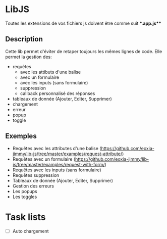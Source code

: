 # LibJS

Toutes les extensions de vos fichiers js doivent être comme suit __*.app.js**__

## Description

Cette lib permet d'éviter de retaper toujours les mêmes lignes de code.
Elle permet la gestion des:
- requêtes
	- avec les attibuts d'une balise
	- avec un formulaire
	- avec les inputs (sans formulaire)
	- suppression
	- callback personnalisé des réponses
- tableaux de donnée (Ajouter, Editer, Supprimer)
- chargement
- erreur
- popup
- toggle

## Exemples
- Requêtes avec les attributes d'une balise (https://github.com/eoxia-jimmy/lib-js/tree/master/examples/request-attribute/)
- Requêtes avec un formulaire (https://github.com/eoxia-jimmy/lib-js/tree/master/examples/request-with-form/)
- Requêtes avec les inputs (sans formulaire)
- Requêtes suppression
- Tableaux de donnée (Ajouter, Editer, Supprimer)
- Gestion des erreurs
- Les popups
- Les toggles

# Task lists

- [ ] Auto chargement

